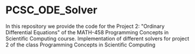 # PCSC_ODE_Solver
In this repository we provide the code for the Project 2: "Ordinary Differential Equations" of the MATH-458 Programming Concepts in Scientific Computing course. 
Implementation of different solvers for project 2 of the class Programming Concepts in Scientific Computing
